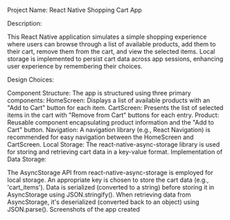 

Project Name: React Native Shopping Cart App

Description:

This React Native application simulates a simple shopping experience where users can browse through a list of available products, add them to their cart, remove them from the cart, and view the selected items. Local storage is implemented to persist cart data across app sessions, enhancing user experience by remembering their choices.

Design Choices:

Component Structure: The app is structured using three primary components:
HomeScreen: Displays a list of available products with an "Add to Cart" button for each item.
CartScreen: Presents the list of selected items in the cart with "Remove from Cart" buttons for each entry.
Product: Reusable component encapsulating product information and the "Add to Cart" button.
Navigation: A navigation library (e.g., React Navigation) is recommended for easy navigation between the HomeScreen and CartScreen.
Local Storage: The react-native-async-storage library is used for storing and retrieving cart data in a key-value format.
Implementation of Data Storage:

The AsyncStorage API from react-native-async-storage is employed for local storage.
An appropriate key is chosen to store the cart data (e.g., 'cart_items').
Data is serialized (converted to a string) before storing it in AsyncStorage using JSON.stringify().
When retrieving data from AsyncStorage, it's deserialized (converted back to an object) using JSON.parse().
Screenshots of the app created










